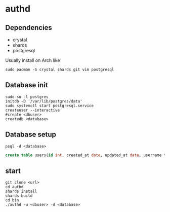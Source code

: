 
# authd

## Dependencies

- crystal
- shards
- postgresql

Usually install on Arch like
```shell
sudo pacman -S crystal shards git vim postgresql
```
## Database init

```shell
sudo su -l postgres
initdb -D '/var/lib/postgres/data'
sudo systemctl start postgresql.service
createuser --interactive 
#create <dbuser>
createdb <database>
```

## Database setup

```shell
psql -d <database>
```
```sql
create table users(id int, created_at date, updated_at date, username text, realname text, password text, avatar text, perms text[]);
```

## start

```shell
git clone <url>
cd authd
shards install
shards build
cd bin
./authd -u <dbuser> -d <database>
```

